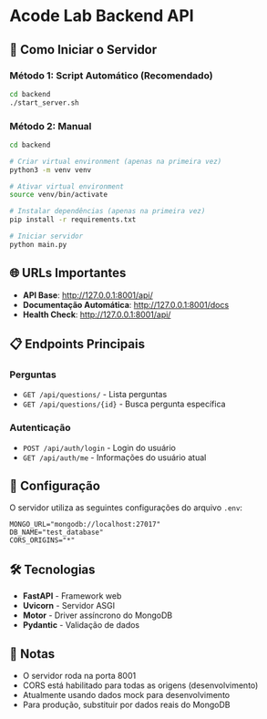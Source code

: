 # Acode Lab Backend API

## 🚀 Como Iniciar o Servidor

### Método 1: Script Automático (Recomendado)
```bash
cd backend
./start_server.sh
```

### Método 2: Manual
```bash
cd backend

# Criar virtual environment (apenas na primeira vez)
python3 -m venv venv

# Ativar virtual environment
source venv/bin/activate

# Instalar dependências (apenas na primeira vez)
pip install -r requirements.txt

# Iniciar servidor
python main.py
```

## 🌐 URLs Importantes

- **API Base**: http://127.0.0.1:8001/api/
- **Documentação Automática**: http://127.0.0.1:8001/docs
- **Health Check**: http://127.0.0.1:8001/api/

## 📋 Endpoints Principais

### Perguntas
- `GET /api/questions/` - Lista perguntas
- `GET /api/questions/{id}` - Busca pergunta específica

### Autenticação
- `POST /api/auth/login` - Login do usuário
- `GET /api/auth/me` - Informações do usuário atual

## 🔧 Configuração

O servidor utiliza as seguintes configurações do arquivo `.env`:

```env
MONGO_URL="mongodb://localhost:27017"
DB_NAME="test_database"
CORS_ORIGINS="*"
```

## 🛠️ Tecnologias

- **FastAPI** - Framework web
- **Uvicorn** - Servidor ASGI
- **Motor** - Driver assíncrono do MongoDB
- **Pydantic** - Validação de dados

## 📝 Notas

- O servidor roda na porta 8001
- CORS está habilitado para todas as origens (desenvolvimento)
- Atualmente usando dados mock para desenvolvimento
- Para produção, substituir por dados reais do MongoDB